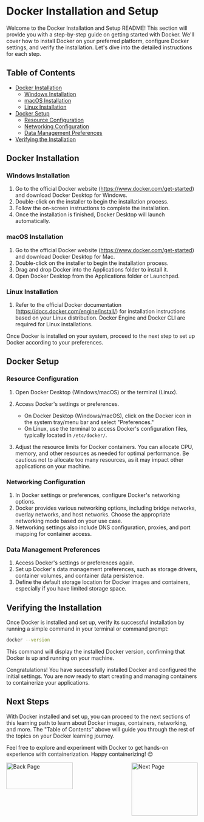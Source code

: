 # Docker Installation and Setup

Welcome to the Docker Installation and Setup README! This section will provide you with a step-by-step guide on getting started with Docker. We'll cover how to install Docker on your preferred platform, configure Docker settings, and verify the installation. Let's dive into the detailed instructions for each step.

## Table of Contents

- [Docker Installation](#docker-installation)
  - [Windows Installation](#windows-installation)
  - [macOS Installation](#macos-installation)
  - [Linux Installation](#linux-installation)
- [Docker Setup](#docker-setup)
  - [Resource Configuration](#resource-configuration)
  - [Networking Configuration](#networking-configuration)
  - [Data Management Preferences](#data-management-preferences)
- [Verifying the Installation](#verifying-the-installation)

## Docker Installation

### Windows Installation

1. Go to the official Docker website (https://www.docker.com/get-started) and download Docker Desktop for Windows.
2. Double-click on the installer to begin the installation process.
3. Follow the on-screen instructions to complete the installation.
4. Once the installation is finished, Docker Desktop will launch automatically.

### macOS Installation

1. Go to the official Docker website (https://www.docker.com/get-started) and download Docker Desktop for Mac.
2. Double-click on the installer to begin the installation process.
3. Drag and drop Docker into the Applications folder to install it.
4. Open Docker Desktop from the Applications folder or Launchpad.

### Linux Installation

1. Refer to the official Docker documentation (https://docs.docker.com/engine/install/) for installation instructions based on your Linux distribution. Docker Engine and Docker CLI are required for Linux installations.

Once Docker is installed on your system, proceed to the next step to set up Docker according to your preferences.

## Docker Setup

### Resource Configuration

1. Open Docker Desktop (Windows/macOS) or the terminal (Linux).
2. Access Docker's settings or preferences.
   - On Docker Desktop (Windows/macOS), click on the Docker icon in the system tray/menu bar and select "Preferences."
   - On Linux, use the terminal to access Docker's configuration files, typically located in `/etc/docker/`.

3. Adjust the resource limits for Docker containers. You can allocate CPU, memory, and other resources as needed for optimal performance. Be cautious not to allocate too many resources, as it may impact other applications on your machine.

### Networking Configuration

1. In Docker settings or preferences, configure Docker's networking options.
2. Docker provides various networking options, including bridge networks, overlay networks, and host networks. Choose the appropriate networking mode based on your use case.
3. Networking settings also include DNS configuration, proxies, and port mapping for container access.

### Data Management Preferences

1. Access Docker's settings or preferences again.
2. Set up Docker's data management preferences, such as storage drivers, container volumes, and container data persistence.
3. Define the default storage location for Docker images and containers, especially if you have limited storage space.

## Verifying the Installation

Once Docker is installed and set up, verify its successful installation by running a simple command in your terminal or command prompt:

```bash
docker --version
```

This command will display the installed Docker version, confirming that Docker is up and running on your machine.

Congratulations! You have successfully installed Docker and configured the initial settings. You are now ready to start creating and managing containers to containerize your applications.

## Next Steps

With Docker installed and set up, you can proceed to the next sections of this learning path to learn about Docker images, containers, networking, and more. The "Table of Contents" above will guide you through the rest of the topics on your Docker learning journey.

Feel free to explore and experiment with Docker to get hands-on experience with containerization. Happy containerizing! 😊


<div style="display: flex; justify-content: space-between;">
  <a href="https://github.com/myaashoolab/Learning-Path/tree/main/DevOps-Basic-Learning-Path/Docker-Basic-to-Advanced-Learning-Path/Introduction-to-Docker" target="_blank">
    <img src="https://github.com/myaashoolab/Learning-Path/blob/46f8c0bc5c689af31aec4f5b267fa04828e9e065/DevOps-Basic-Learning-Path/Docker-Basic-to-Advanced-Learning-Path/Introduction-to-Docker/Images/1690752519101.png" alt="Back Page" height="70" width="175">
  </a>

  <a href="https://github.com/myaashoolab/Learning-Path/tree/main/DevOps-Basic-Learning-Path/Docker-Basic-to-Advanced-Learning-Path/Docker-Images-and-Containers" target="_blank">
    <img src="https://github.com/myaashoolab/Learning-Path/blob/27164d3416662b2f33a7d1616fc6cdcafe53c3f9/DevOps-Basic-Learning-Path/Docker-Basic-to-Advanced-Learning-Path/Introduction-to-Docker/Images/image_search_1690752299026.png" alt="Next Page" height="140" width="174">
  </a>
</div>


